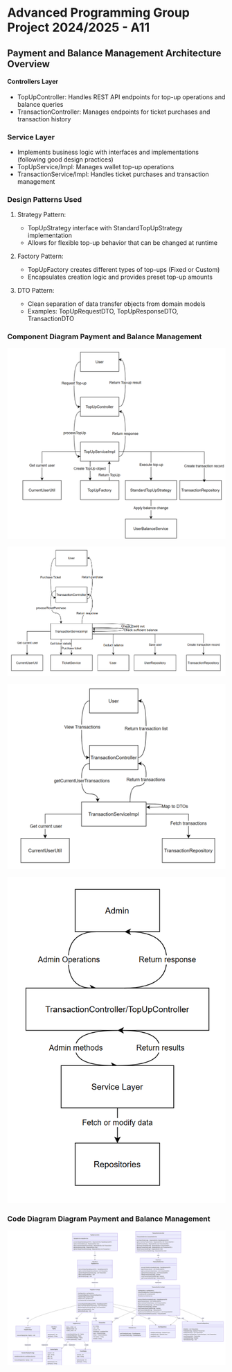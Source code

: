 # Advanced Programming Group Project 2024/2025 - A11

## Payment and Balance Management Architecture Overview

#### Controllers Layer
- TopUpController: Handles REST API endpoints for top-up operations and balance queries
- TransactionController: Manages endpoints for ticket purchases and transaction history

### Service Layer
- Implements business logic with interfaces and implementations (following good design practices)
- TopUpService/Impl: Manages wallet top-up operations
- TransactionService/Impl: Handles ticket purchases and transaction management

### Design Patterns Used
1. Strategy Pattern:
    - TopUpStrategy interface with StandardTopUpStrategy implementation
    - Allows for flexible top-up behavior that can be changed at runtime

2. Factory Pattern:
    - TopUpFactory creates different types of top-ups (Fixed or Custom)
    - Encapsulates creation logic and provides preset top-up amounts

3. DTO Pattern:
    - Clean separation of data transfer objects from domain models
    - Examples: TopUpRequestDTO, TopUpResponseDTO, TransactionDTO

### Component Diagram Payment and Balance Management
![alt text](/diagrams/image.png)

![alt text](/diagrams/image-1.png)

![alt text](/diagrams/image-2.png)

![alt text](/diagrams/image-3.png)

### Code Diagram Diagram Payment and Balance Management
![alt text](/diagrams/image-4.png)
